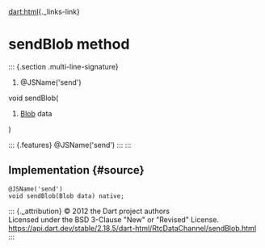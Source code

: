 [dart:html](../../dart-html/dart-html-library){._links-link}

sendBlob method
===============

::: {.section .multi-line-signature}
<div>

1.  \@JSName(\'send\')

</div>

void sendBlob(

1.  [Blob](../blob-class) data

)

::: {.features}
\@JSName(\'send\')
:::
:::

Implementation {#source}
--------------

``` {.language-dart data-language="dart"}
@JSName('send')
void sendBlob(Blob data) native;
```

::: {._attribution}
© 2012 the Dart project authors\
Licensed under the BSD 3-Clause \"New\" or \"Revised\" License.\
<https://api.dart.dev/stable/2.18.5/dart-html/RtcDataChannel/sendBlob.html>
:::
